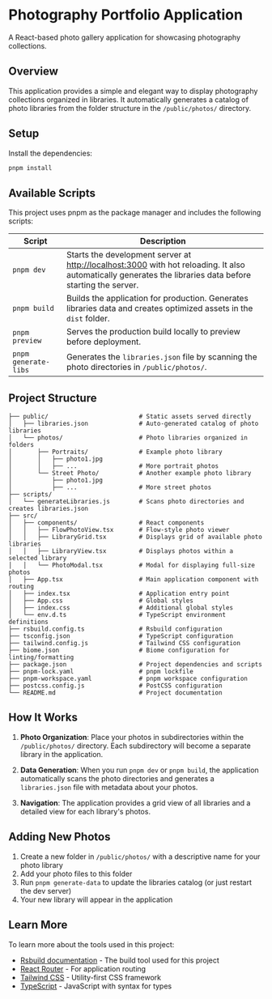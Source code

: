 # Photography Portfolio Application

A React-based photo gallery application for showcasing photography collections.

## Overview

This application provides a simple and elegant way to display photography collections organized in libraries. It automatically generates a catalog of photo libraries from the folder structure in the `/public/photos/` directory.

## Setup

Install the dependencies:

```bash
pnpm install
```

## Available Scripts

This project uses pnpm as the package manager and includes the following scripts:

| Script | Description |
|--------|-------------|
| `pnpm dev` | Starts the development server at [http://localhost:3000](http://localhost:3000) with hot reloading. It also automatically generates the libraries data before starting the server. |
| `pnpm build` | Builds the application for production. Generates libraries data and creates optimized assets in the `dist` folder. |
| `pnpm preview` | Serves the production build locally to preview before deployment. |
| `pnpm generate-libs` | Generates the `libraries.json` file by scanning the photo directories in `/public/photos/`. |

## Project Structure

```
├── public/                         # Static assets served directly
│   ├── libraries.json              # Auto-generated catalog of photo libraries
│   └── photos/                     # Photo libraries organized in folders
│       ├── Portraits/              # Example photo library
│       │   ├── photo1.jpg
│       │   ├── ...                 # More portrait photos
│       └── Street Photo/           # Another example photo library
│           ├── photo1.jpg
│           ├── ...                 # More street photos
├── scripts/
│   └── generateLibraries.js        # Scans photo directories and creates libraries.json
├── src/
│   ├── components/                 # React components
│   │   ├── FlowPhotoView.tsx       # Flow-style photo viewer
│   │   ├── LibraryGrid.tsx         # Displays grid of available photo libraries
│   │   ├── LibraryView.tsx         # Displays photos within a selected library
│   │   └── PhotoModal.tsx          # Modal for displaying full-size photos
│   ├── App.tsx                     # Main application component with routing
│   ├── index.tsx                   # Application entry point
│   ├── App.css                     # Global styles
│   ├── index.css                   # Additional global styles
│   └── env.d.ts                    # TypeScript environment definitions
├── rsbuild.config.ts               # Rsbuild configuration
├── tsconfig.json                   # TypeScript configuration
├── tailwind.config.js              # Tailwind CSS configuration
├── biome.json                      # Biome configuration for linting/formatting
├── package.json                    # Project dependencies and scripts
├── pnpm-lock.yaml                  # pnpm lockfile
├── pnpm-workspace.yaml             # pnpm workspace configuration
├── postcss.config.js               # PostCSS configuration
└── README.md                       # Project documentation
```

## How It Works

1. **Photo Organization**: Place your photos in subdirectories within the `/public/photos/` directory. Each subdirectory will become a separate library in the application.

2. **Data Generation**: When you run `pnpm dev` or `pnpm build`, the application automatically scans the photo directories and generates a `libraries.json` file with metadata about your photos.

3. **Navigation**: The application provides a grid view of all libraries and a detailed view for each library's photos.

## Adding New Photos

1. Create a new folder in `/public/photos/` with a descriptive name for your photo library
2. Add your photo files to this folder
3. Run `pnpm generate-data` to update the libraries catalog (or just restart the dev server)
4. Your new library will appear in the application

## Learn More

To learn more about the tools used in this project:

- [Rsbuild documentation](https://rsbuild.rs) - The build tool used for this project
- [React Router](https://reactrouter.com/) - For application routing
- [Tailwind CSS](https://tailwindcss.com/) - Utility-first CSS framework
- [TypeScript](https://www.typescriptlang.org/) - JavaScript with syntax for types
